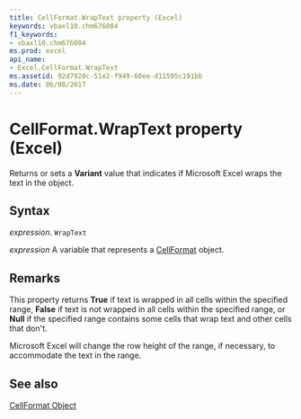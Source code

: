 ```yaml
---
title: CellFormat.WrapText property (Excel)
keywords: vbaxl10.chm676084
f1_keywords:
- vbaxl10.chm676084
ms.prod: excel
api_name:
- Excel.CellFormat.WrapText
ms.assetid: 92d7920c-51e2-f949-60ee-d11595c191bb
ms.date: 06/08/2017
---
```



# CellFormat.WrapText property (Excel)

Returns or sets a  **Variant** value that indicates if Microsoft Excel wraps the text in the object.


## Syntax

_expression_. `WrapText`

_expression_ A variable that represents a [CellFormat](Excel.CellFormat.md) object.


## Remarks

This property returns  **True** if text is wrapped in all cells within the specified range, **False** if text is not wrapped in all cells within the specified range, or **Null** if the specified range contains some cells that wrap text and other cells that don't.

Microsoft Excel will change the row height of the range, if necessary, to accommodate the text in the range.


## See also


[CellFormat Object](Excel.CellFormat.md)

